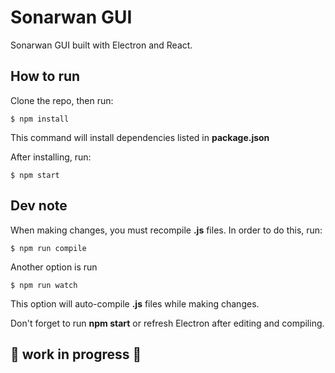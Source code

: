 # Sonarwan GUI

Sonarwan GUI built with Electron and React.

## How to run

Clone the repo, then run:

```
$ npm install
```

This command will install dependencies listed in **package.json**

After installing, run:

```
$ npm start
```

## Dev note

When making changes, you must recompile **.js** files. In order to do this, run:

```
$ npm run compile
```

Another option is run

```
$ npm run watch
```

This option will auto-compile **.js** files while making changes.

Don't forget to run **npm start** or refresh Electron after editing and compiling.

## 🚧 work in progress 🚧
